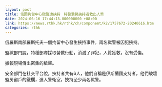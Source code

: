 ```yaml
---
layout: post
title: 俄國拘留中心獄警遭挾持　特警擊斃挾持者救出人質
date: 2024-06-16 17:44:13.000000000 +08:00
link: https://news.rthk.hk/rthk/ch/component/k2/1757672-20240616.htm
categories: rthk
---
```


俄羅斯南部羅斯托夫一個拘留中心發生挾持事件，兩名獄警被囚犯挾持。

監獄部門說，特種部隊採取營救行動，消滅了罪犯，人質獲救，沒有受傷。

據報現場傳出密集的槍聲。

安全部門在社交平台說，挾持者共有6人，他們自稱是伊斯蘭國支持者。他們破壞監房窗戶的鐵欄，進入警衛室，挾持至少兩名獄警。
